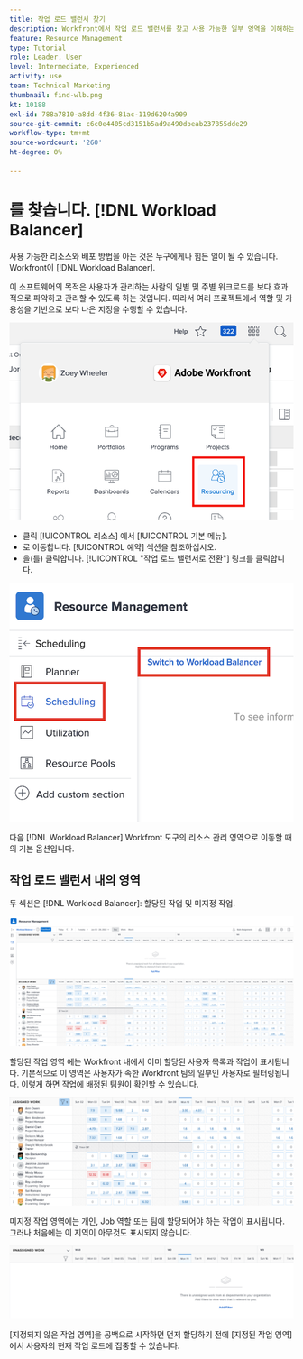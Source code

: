```yaml
---
title: 작업 로드 밸런서 찾기
description: Workfront에서 작업 로드 밸런서를 찾고 사용 가능한 일부 영역을 이해하는 방법을 알아봅니다.
feature: Resource Management
type: Tutorial
role: Leader, User
level: Intermediate, Experienced
activity: use
team: Technical Marketing
thumbnail: find-wlb.png
kt: 10188
exl-id: 788a7810-a8dd-4f36-81ac-119d6204a909
source-git-commit: c6c0e4405cd3151b5ad9a490dbeab237855dde29
workflow-type: tm+mt
source-wordcount: '260'
ht-degree: 0%

---
```


# 를 찾습니다. [!DNL Workload Balancer]

사용 가능한 리소스와 배포 방법을 아는 것은 누구에게나 힘든 일이 될 수 있습니다. Workfront이 [!DNL Workload Balancer].

이 소프트웨어의 목적은 사용자가 관리하는 사람의 일별 및 주별 워크로드를 보다 효과적으로 파악하고 관리할 수 있도록 하는 것입니다. 따라서 여러 프로젝트에서 역할 및 가용성을 기반으로 보다 나은 지정을 수행할 수 있습니다.

![주 메뉴 옵션 리소스](assets/Find_01.png)

* 클릭 [!UICONTROL 리소스] 에서 [!UICONTROL 기본 메뉴].
* 로 이동합니다. [!UICONTROL 예약] 섹션을 참조하십시오.
* 을(를) 클릭합니다. [!UICONTROL &quot;작업 로드 밸런서로 전환&quot;] 링크를 클릭합니다.

![워크로드 밸런서로 전환](assets/Find_02.png)

다음 [!DNL Workload Balancer] Workfront 도구의 리소스 관리 영역으로 이동할 때의 기본 옵션입니다.

## 작업 로드 밸런서 내의 영역

두 섹션은 [!DNL Workload Balancer]: 할당된 작업 및 미지정 작업.

![지정 영역](assets/Find_03.png)

할당된 작업 영역 에는 Workfront 내에서 이미 할당된 사용자 목록과 작업이 표시됩니다. 기본적으로 이 영역은 사용자가 속한 Workfront 팀의 일부인 사용자로 필터링됩니다. 이렇게 하면 작업에 배정된 팀원이 확인할 수 있습니다.

![지정된 영역 사용자](assets/Find_03b.png)

미지정 작업 영역에는 개인, Job 역할 또는 팀에 할당되어야 하는 작업이 표시됩니다. 그러나 처음에는 이 지역이 아무것도 표시되지 않습니다.

![할당되지 않은 작업 영역](assets/Find_03c.png)

[지정되지 않은 작업 영역]을 공백으로 시작하면 먼저 할당하기 전에 [지정된 작업 영역]에서 사용자의 현재 작업 로드에 집중할 수 있습니다.
